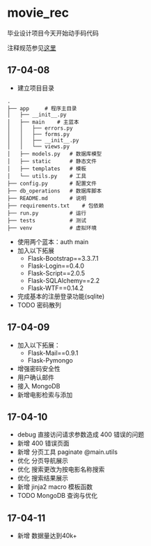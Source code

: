 # movie_rec

毕业设计项目今天开始动手码代码

注释规范参见[这里](http://zh-google-styleguide.readthedocs.io/en/latest/google-python-styleguide/python_style_rules/)

## 17-04-08
- 建立项目目录
```shell
.
├── app     # 程序主目录
│   ├── __init__.py
│   ├── main    # 主蓝本
│   │   ├── errors.py
│   │   ├── forms.py
│   │   ├── __init__.py
│   │   └── views.py
│   ├── models.py   # 数据库模型
│   ├── static      # 静态文件
│   ├── templates   # 模板
│   └── utils.py    # 工具
├── config.py       # 配置文件
├── db_operations   # 数据库脚本
├── README.md       # 说明
├── requirements.txt    # 包依赖
├── run.py          # 运行
├── tests           # 测试
├── venv            # 虚拟环境

```
- 使用两个蓝本：auth main
- 加入以下拓展
    - Flask-Bootstrap==3.3.7.1
    - Flask-Login==0.4.0
    - Flask-Script==2.0.5
    - Flask-SQLAlchemy==2.2
    - Flask-WTF==0.14.2
- 完成基本的注册登录功能(sqlite)
- TODO 密码散列

## 17-04-09
- 加入以下拓展：
    - Flask-Mail==0.9.1
    - Flask-Pymongo
- 增强密码安全性
- 用户确认邮件
- 接入 MongoDB
- 新增电影检索与添加

## 17-04-10
- debug 直接访问请求参数造成 400 错误的问题
- 新增 400 错误页面
- 新增 分页工具 paginate @main.utils
- 优化 分页导航展示
- 优化 搜索更改为按电影名称搜索
- 优化 搜索结果展示
- 新增 jinja2 macro 模板函数
- TODO MongoDB 查询与优化

## 17-04-11

- 新增 数据量达到40k+